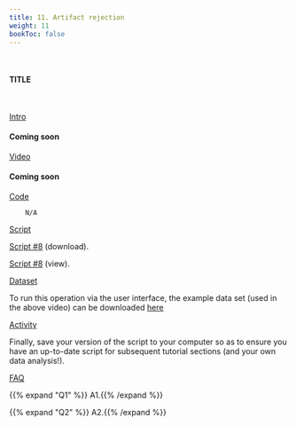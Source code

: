 ```yaml
---
title: 11. Artifact rejection
weight: 11
bookToc: false
---
```

<br>

#### TITLE
<br>

<u> Intro</u>

#### Coming soon

<u> Video</u>

#### Coming soon

<u> Code</u>

        N/A

<u> Script</u>

 [Script #8](/erp/files/script_8.zip) (download).

 [Script #8](/erp/files/script_8.m) (view).

<u> Dataset</u>

To run this operation via the user interface, the example data set (used in the above video) can be downloaded [here]()

<u> Activity</u>

Finally, save your version of the script to your computer so as to ensure you have an up-to-date script for subsequent tutorial sections (and your own data analysis!).

<u>FAQ</u>

{{% expand "Q1" %}}
A1.{{% /expand %}}

{{% expand "Q2" %}}
A2.{{% /expand %}}
